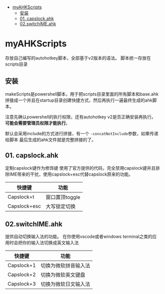 
- [myAHKScripts](#myahkscripts)
  - [安装](#安装)
  - [01. capslock.ahk](#01-capslockahk)
  - [02.switchIME.ahk](#02switchimeahk)

# myAHKScripts
存放自己编写的autohotkey脚本，全部基于v2版本的语法。
脚本统一存放在scripts目录

## 安装
makeScripts是powershell脚本，用于把scripts目录里面的所有脚本和base.ahk拼接成一个并且在startup目录创建快捷方式，然后再执行一遍最终生成的ahk脚本。

注意先确认powershell的执行权限，还有autohotkey v2是否正确安装再执行。
**可能会需要管理员权限才能执行**。

默认会采用include的方式进行拼接，有一个 `-concatNotInclude`参数，如果传递给脚本
最后生成的ahk文件就是完整拼接的了。
## 01. capslock.ahk
定制capslock键作为修饰键
使用了官方提供的代码，完全禁用capslock键并且排除IME带来的干扰，使用capslock+esc代替capslock原来的功能。

|快捷键|功能|
|---|---|
|Capslock+t|窗口置顶toggle|
|Capslock+esc|大写锁定切换|

## 02.switchIME.ahk
提供自动切换输入法的功能。
在你使用vscode或者windows terminal之类的应用时会把你的输入法切换成英文输入法

|快捷键|功能|
|---|---|
|Capslock+1|切换为微软拼音输入法|
|Capslock+2|切换为微软英文键盘|
|Capslock+3|切换为微软日文输入法|


